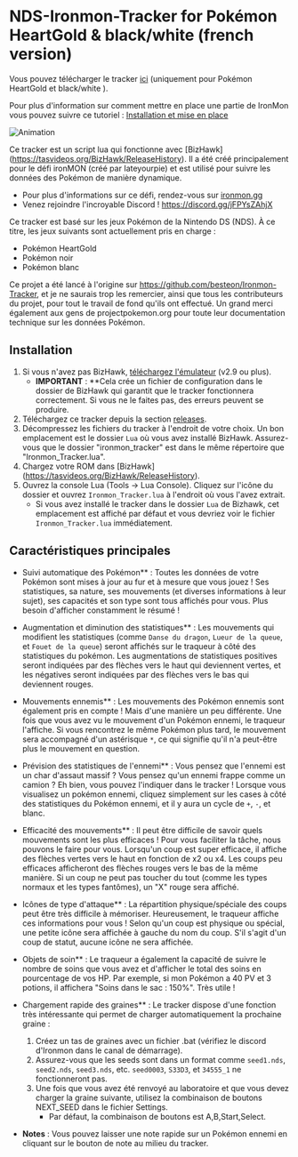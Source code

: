 # NDS-Ironmon-Tracker for Pokémon HeartGold & black/white (french version)

Vous pouvez télécharger le tracker [ici](https://github.com//Piomale/NDS-Ironmon-Tracker-French/releases/latest) (uniquement pour Pokémon HeartGold et black/white ).

Pour plus d'information sur comment mettre en place une partie de IronMon vous pouvez suivre ce tutoriel : [Installation et mise en place](https://github.com/Piomale/NDS-Ironmon-Tracker-French/blob/main/ironmon.md)

![Animation](https://user-images.githubusercontent.com/88030270/232337355-ac008285-2e4e-4528-97d0-684b1445bd0e.gif)



Ce tracker est un script lua qui fonctionne avec [BizHawk] (https://tasvideos.org/BizHawk/ReleaseHistory). Il a été créé principalement pour le défi ironMON (créé par Iateyourpie) et est utilisé pour suivre les données des Pokémon de manière dynamique.

- Pour plus d'informations sur ce défi, rendez-vous sur [ironmon.gg](http://ironmon.gg)
- Venez rejoindre l'incroyable Discord ! https://discord.gg/jFPYsZAhjX

Ce tracker est basé sur les jeux Pokémon de la Nintendo DS (NDS). À ce titre, les jeux suivants sont actuellement pris en charge :
- Pokémon HeartGold
- Pokémon noir
- Pokémon blanc


Ce projet a été lancé à l'origine sur https://github.com/besteon/Ironmon-Tracker, et je ne saurais trop les remercier, ainsi que tous les contributeurs du projet, pour tout le travail de fond qu'ils ont effectué. Un grand merci également aux gens de projectpokemon.org pour toute leur documentation technique sur les données Pokémon.

## Installation

1. Si vous n'avez pas BizHawk, [téléchargez l'émulateur](https://tasvideos.org/BizHawk/ReleaseHistory) (v2.9 ou plus).
   - **IMPORTANT** : **Cela crée un fichier de configuration dans le dossier de BizHawk qui garantit que le tracker fonctionnera correctement. Si vous ne le faites pas, des erreurs peuvent se produire.
2. Téléchargez ce tracker depuis la section [releases](https://github.com//Piomale/NDS-Ironmon-Tracker-French/releases/).
3. Décompressez les fichiers du tracker à l'endroit de votre choix. Un bon emplacement est le dossier `Lua` où vous avez installé BizHawk. Assurez-vous que le dossier "ironmon_tracker" est dans le même répertoire que "Ironmon_Tracker.lua".
4. Chargez votre ROM dans [BizHawk] (https://tasvideos.org/BizHawk/ReleaseHistory).
5. Ouvrez la console Lua (Tools -> Lua Console). Cliquez sur l'icône du dossier et ouvrez `Ironmon_Tracker.lua` à l'endroit où vous l'avez extrait.
   - Si vous avez installé le tracker dans le dossier `Lua` de Bizhawk, cet emplacement est affiché par défaut et vous devriez voir le fichier `Ironmon_Tracker.lua` immédiatement.

## Caractéristiques principales

- Suivi automatique des Pokémon** : Toutes les données de votre Pokémon sont mises à jour au fur et à mesure que vous jouez ! Ses statistiques, sa nature, ses mouvements (et diverses informations à leur sujet), ses capacités et son type sont tous affichés pour vous. Plus besoin d'afficher constamment le résumé !

- Augmentation et diminution des statistiques** : Les mouvements qui modifient les statistiques (comme `Danse du dragon`, `Lueur de la queue`, et `Fouet de la queue`) seront affichés sur le traqueur à côté des statistiques du pokémon. Les augmentations de statistiques positives seront indiquées par des flèches vers le haut qui deviennent vertes, et les négatives seront indiquées par des flèches vers le bas qui deviennent rouges.

- Mouvements ennemis** : Les mouvements des Pokémon ennemis sont également pris en compte ! Mais d'une manière un peu différente. Une fois que vous avez vu le mouvement d'un Pokémon ennemi, le traqueur l'affiche. Si vous rencontrez le même Pokémon plus tard, le mouvement sera accompagné d'un astérisque `*`, ce qui signifie qu'il n'a peut-être plus le mouvement en question.

- Prévision des statistiques de l'ennemi** : Vous pensez que l'ennemi est un char d'assaut massif ? Vous pensez qu'un ennemi frappe comme un camion ? Eh bien, vous pouvez l'indiquer dans le tracker ! Lorsque vous visualisez un pokémon ennemi, cliquez simplement sur les cases à côté des statistiques du Pokémon ennemi, et il y aura un cycle de `+`, `-`, et blanc.

- Efficacité des mouvements** : Il peut être difficile de savoir quels mouvements sont les plus efficaces ! Pour vous faciliter la tâche, nous pouvons le faire pour vous. Lorsqu'un coup est super efficace, il affiche des flèches vertes vers le haut en fonction de x2 ou x4. Les coups peu efficaces afficheront des flèches rouges vers le bas de la même manière. Si un coup ne peut pas toucher du tout (comme les types normaux et les types fantômes), un "X" rouge sera affiché.

- Icônes de type d'attaque** : La répartition physique/spéciale des coups peut être très difficile à mémoriser. Heureusement, le traqueur affiche ces informations pour vous ! Selon qu'un coup est physique ou spécial, une petite icône sera affichée à gauche du nom du coup. S'il s'agit d'un coup de statut, aucune icône ne sera affichée.

- Objets de soin** : Le traqueur a également la capacité de suivre le nombre de soins que vous avez et d'afficher le total des soins en pourcentage de vos HP. Par exemple, si mon Pokémon a 40 PV et 3 potions, il affichera "Soins dans le sac : 150%". Très utile !

- Chargement rapide des graines** : Le tracker dispose d'une fonction très intéressante qui permet de charger automatiquement la prochaine graine :
	1. Créez un tas de graines avec un fichier .bat (vérifiez le discord d'Ironmon dans le canal de démarrage).
  2. Assurez-vous que les seeds sont dans un format comme `seed1.nds`, `seed2.nds`, `seed3.nds`, etc. `seed0003`, `S33D3`, et `34555_1` ne fonctionneront pas.
	3. Une fois que vous avez été renvoyé au laboratoire et que vous devez charger la graine suivante, utilisez la combinaison de boutons NEXT_SEED dans le fichier Settings.
		- Par défaut, la combinaison de boutons est A,B,Start,Select.
		
- **Notes** : Vous pouvez laisser une note rapide sur un Pokémon ennemi en cliquant sur le bouton de note au milieu du tracker.


